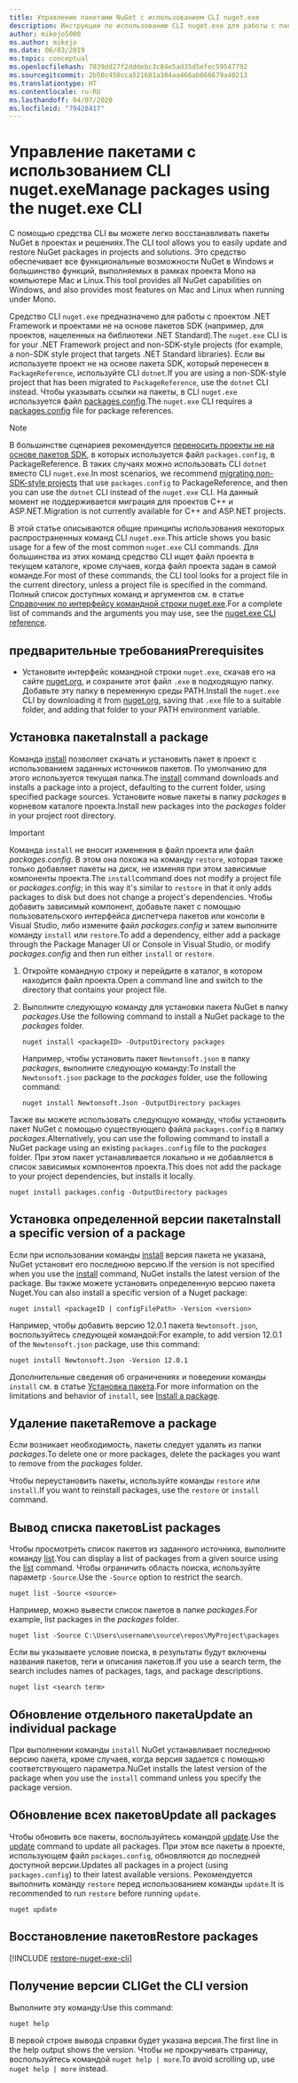```yaml
---
title: Управление пакетами NuGet с использованием CLI nuget.exe
description: Инструкции по использованию CLI nuget.exe для работы с пакетами NuGet.
author: mikejo5000
ms.author: mikejo
ms.date: 06/03/2019
ms.topic: conceptual
ms.openlocfilehash: 7039dd27f2dddebc3c84e5ad35d5efec59547792
ms.sourcegitcommit: 2b50c450cca521681a384aa466ab666679a40213
ms.translationtype: HT
ms.contentlocale: ru-RU
ms.lasthandoff: 04/07/2020
ms.locfileid: "79428417"
---
```

# <a name="manage-packages-using-the-nugetexe-cli"></a><span data-ttu-id="c9daf-103">Управление пакетами с использованием CLI nuget.exe</span><span class="sxs-lookup"><span data-stu-id="c9daf-103">Manage packages using the nuget.exe CLI</span></span>

<span data-ttu-id="c9daf-104">С помощью средства CLI вы можете легко восстанавливать пакеты NuGet в проектах и решениях.</span><span class="sxs-lookup"><span data-stu-id="c9daf-104">The CLI tool allows you to easily update and restore NuGet packages in projects and solutions.</span></span> <span data-ttu-id="c9daf-105">Это средство обеспечивает все функциональные возможности NuGet в Windows и большинство функций, выполняемых в рамках проекта Mono на компьютере Mac и Linux.</span><span class="sxs-lookup"><span data-stu-id="c9daf-105">This tool provides all NuGet capabilities on Windows, and also provides most features on Mac and Linux when running under Mono.</span></span>

<span data-ttu-id="c9daf-106">Средство CLI `nuget.exe` предназначено для работы с проектом .NET Framework и проектами не на основе пакетов SDK (например, для проектов, нацеленных на библиотеки .NET Standard).</span><span class="sxs-lookup"><span data-stu-id="c9daf-106">The `nuget.exe` CLI is for your .NET Framework project and non-SDK-style projects (for example, a non-SDK style project that targets .NET Standard libraries).</span></span> <span data-ttu-id="c9daf-107">Если вы используете проект не на основе пакета SDK, который перенесен в `PackageReference`, используйте CLI `dotnet`.</span><span class="sxs-lookup"><span data-stu-id="c9daf-107">If you are using a non-SDK-style project that has been migrated to `PackageReference`, use the `dotnet` CLI instead.</span></span> <span data-ttu-id="c9daf-108">Чтобы указывать ссылки на пакеты, в CLI `nuget.exe` используется файл [packages.config](../reference/packages-config.md).</span><span class="sxs-lookup"><span data-stu-id="c9daf-108">The `nuget.exe` CLI requires a [packages.config](../reference/packages-config.md) file for package references.</span></span>

> [!NOTE]
> <span data-ttu-id="c9daf-109">В большинстве сценариев рекомендуется [переносить проекты не на основе пакетов SDK](../consume-packages/migrate-packages-config-to-package-reference.md), в которых используется файл `packages.config`, в PackageReference. В таких случаях можно использовать CLI `dotnet` вместо CLI `nuget.exe`.</span><span class="sxs-lookup"><span data-stu-id="c9daf-109">In most scenarios, we recommend [migrating non-SDK-style projects](../consume-packages/migrate-packages-config-to-package-reference.md) that use `packages.config` to PackageReference, and then you can use the `dotnet` CLI instead of the `nuget.exe` CLI.</span></span> <span data-ttu-id="c9daf-110">На данный момент не поддерживается миграция для проектов C++ и ASP.NET.</span><span class="sxs-lookup"><span data-stu-id="c9daf-110">Migration is not currently available for C++ and ASP.NET projects.</span></span>

<span data-ttu-id="c9daf-111">В этой статье описываются общие принципы использования некоторых распространенных команд CLI `nuget.exe`.</span><span class="sxs-lookup"><span data-stu-id="c9daf-111">This article shows you basic usage for a few of the most common `nuget.exe` CLI commands.</span></span> <span data-ttu-id="c9daf-112">Для большинства из этих команд средство CLI ищет файл проекта в текущем каталоге, кроме случаев, когда файл проекта задан в самой команде.</span><span class="sxs-lookup"><span data-stu-id="c9daf-112">For most of these commands, the CLI tool looks for a project file in the current directory, unless a project file is specified in the command.</span></span> <span data-ttu-id="c9daf-113">Полный список доступных команд и аргументов см. в статье [Справочник по интерфейсу командной строки nuget.exe](../reference/nuget-exe-cli-reference.md).</span><span class="sxs-lookup"><span data-stu-id="c9daf-113">For a complete list of commands and the arguments you may use, see the [nuget.exe CLI reference](../reference/nuget-exe-cli-reference.md).</span></span>

## <a name="prerequisites"></a><span data-ttu-id="c9daf-114">предварительные требования</span><span class="sxs-lookup"><span data-stu-id="c9daf-114">Prerequisites</span></span>

- <span data-ttu-id="c9daf-115">Установите интерфейс командной строки `nuget.exe`, скачав его на сайте [nuget.org](https://dist.nuget.org/win-x86-commandline/latest/nuget.exe), и сохраните этот файл `.exe` в подходящую папку. Добавьте эту папку в переменную среды PATH.</span><span class="sxs-lookup"><span data-stu-id="c9daf-115">Install the `nuget.exe` CLI by downloading it from [nuget.org](https://dist.nuget.org/win-x86-commandline/latest/nuget.exe), saving that `.exe` file to a suitable folder, and adding that folder to your PATH environment variable.</span></span>

## <a name="install-a-package"></a><span data-ttu-id="c9daf-116">Установка пакета</span><span class="sxs-lookup"><span data-stu-id="c9daf-116">Install a package</span></span>

<span data-ttu-id="c9daf-117">Команда [install](../reference/cli-reference/cli-ref-install.md) позволяет скачать и установить пакет в проект с использованием заданных источников пакетов. По умолчанию для этого используется текущая папка.</span><span class="sxs-lookup"><span data-stu-id="c9daf-117">The [install](../reference/cli-reference/cli-ref-install.md) command downloads and installs a package into a project, defaulting to the current folder, using specified package sources.</span></span> <span data-ttu-id="c9daf-118">Установите новые пакеты в папку *packages* в корневом каталоге проекта.</span><span class="sxs-lookup"><span data-stu-id="c9daf-118">Install new packages into the *packages* folder in your project root directory.</span></span>

> [!IMPORTANT]
> <span data-ttu-id="c9daf-119">Команда `install` не вносит изменения в файл проекта или файл *packages.config*. В этом она похожа на команду `restore`, которая также только добавляет пакеты на диск, не изменяя при этом зависимые компоненты проекта.</span><span class="sxs-lookup"><span data-stu-id="c9daf-119">The `install`command does not modify a project file or *packages.config*; in this way it's similar to `restore` in that it only adds packages to disk but does not change a project's dependencies.</span></span> <span data-ttu-id="c9daf-120">Чтобы добавить зависимый компонент, добавьте пакет с помощью пользовательского интерфейса диспетчера пакетов или консоли в Visual Studio, либо измените файл *packages.config* и затем выполните команду `install` или `restore`.</span><span class="sxs-lookup"><span data-stu-id="c9daf-120">To add a dependency, either add a package through the Package Manager UI or Console in Visual Studio, or modify *packages.config* and then run either `install` or `restore`.</span></span>

1. <span data-ttu-id="c9daf-121">Откройте командную строку и перейдите в каталог, в котором находится файл проекта.</span><span class="sxs-lookup"><span data-stu-id="c9daf-121">Open a command line and switch to the directory that contains your project file.</span></span>

2. <span data-ttu-id="c9daf-122">Выполните следующую команду для установки пакета NuGet в папку *packages*.</span><span class="sxs-lookup"><span data-stu-id="c9daf-122">Use the following command to install a NuGet package to the *packages* folder.</span></span>

    ```cli
    nuget install <packageID> -OutputDirectory packages
    ```

    <span data-ttu-id="c9daf-123">Например, чтобы установить пакет `Newtonsoft.json` в папку *packages*, выполните следующую команду:</span><span class="sxs-lookup"><span data-stu-id="c9daf-123">To install the `Newtonsoft.json` package to the *packages* folder, use the following command:</span></span>

    ```cli
    nuget install Newtonsoft.Json -OutputDirectory packages
    ```

<span data-ttu-id="c9daf-124">Также вы можете использовать следующую команду, чтобы установить пакет NuGet с помощью существующего файла `packages.config` в папку *packages*.</span><span class="sxs-lookup"><span data-stu-id="c9daf-124">Alternatively, you can use the following command to install a NuGet package using an existing `packages.config` file to the *packages* folder.</span></span> <span data-ttu-id="c9daf-125">При этом пакет устанавливается локально и не добавляется в список зависимых компонентов проекта.</span><span class="sxs-lookup"><span data-stu-id="c9daf-125">This does not add the package to your project dependencies, but installs it locally.</span></span>

```cli
nuget install packages.config -OutputDirectory packages
```

## <a name="install-a-specific-version-of-a-package"></a><span data-ttu-id="c9daf-126">Установка определенной версии пакета</span><span class="sxs-lookup"><span data-stu-id="c9daf-126">Install a specific version of a package</span></span>

<span data-ttu-id="c9daf-127">Если при использовании команды [install](../reference/cli-reference/cli-ref-install.md) версия пакета не указана, NuGet установит его последнюю версию.</span><span class="sxs-lookup"><span data-stu-id="c9daf-127">If the version is not specified when you use the [install](../reference/cli-reference/cli-ref-install.md) command, NuGet installs the latest version of the package.</span></span> <span data-ttu-id="c9daf-128">Вы также можете установить определенную версию пакета Nuget.</span><span class="sxs-lookup"><span data-stu-id="c9daf-128">You can also install a specific version of a Nuget package:</span></span>

```cli
nuget install <packageID | configFilePath> -Version <version>
```

<span data-ttu-id="c9daf-129">Например, чтобы добавить версию 12.0.1 пакета `Newtonsoft.json`, воспользуйтесь следующей командой:</span><span class="sxs-lookup"><span data-stu-id="c9daf-129">For example, to add version 12.0.1 of the `Newtonsoft.json` package, use this command:</span></span>

```cli
nuget install Newtonsoft.Json -Version 12.0.1
```

<span data-ttu-id="c9daf-130">Дополнительные сведения об ограничениях и поведении команды `install` см. в статье [Установка пакета](#install-a-package).</span><span class="sxs-lookup"><span data-stu-id="c9daf-130">For more information on the limitations and behavior of `install`, see [Install a package](#install-a-package).</span></span>

## <a name="remove-a-package"></a><span data-ttu-id="c9daf-131">Удаление пакета</span><span class="sxs-lookup"><span data-stu-id="c9daf-131">Remove a package</span></span>

<span data-ttu-id="c9daf-132">Если возникает необходимость, пакеты следует удалять из папки *packages*.</span><span class="sxs-lookup"><span data-stu-id="c9daf-132">To delete one or more packages, delete the packages you want to remove from the *packages* folder.</span></span>

<span data-ttu-id="c9daf-133">Чтобы переустановить пакеты, используйте команды `restore` или `install`.</span><span class="sxs-lookup"><span data-stu-id="c9daf-133">If you want to reinstall packages, use the `restore` or `install` command.</span></span>

## <a name="list-packages"></a><span data-ttu-id="c9daf-134">Вывод списка пакетов</span><span class="sxs-lookup"><span data-stu-id="c9daf-134">List packages</span></span>

<span data-ttu-id="c9daf-135">Чтобы просмотреть список пакетов из заданного источника, выполните команду [list](../reference/cli-reference/cli-ref-list.md).</span><span class="sxs-lookup"><span data-stu-id="c9daf-135">You can display a list of packages from a given source using the [list](../reference/cli-reference/cli-ref-list.md) command.</span></span> <span data-ttu-id="c9daf-136">Чтобы ограничить область поиска, используйте параметр `-Source`.</span><span class="sxs-lookup"><span data-stu-id="c9daf-136">Use the `-Source` option to restrict the search.</span></span>

```cli
nuget list -Source <source>
```

<span data-ttu-id="c9daf-137">Например, можно вывести список пакетов в папке *packages*.</span><span class="sxs-lookup"><span data-stu-id="c9daf-137">For example, list packages in the *packages* folder.</span></span>

```cli
nuget list -Source C:\Users\username\source\repos\MyProject\packages
```

<span data-ttu-id="c9daf-138">Если вы указываете условие поиска, в результаты будут включены названия пакетов, теги и описания пакетов.</span><span class="sxs-lookup"><span data-stu-id="c9daf-138">If you use a search term, the search includes names of packages, tags, and package descriptions.</span></span>

```cli
nuget list <search term>
```

## <a name="update-an-individual-package"></a><span data-ttu-id="c9daf-139">Обновление отдельного пакета</span><span class="sxs-lookup"><span data-stu-id="c9daf-139">Update an individual package</span></span>

<span data-ttu-id="c9daf-140">При выполнении команды `install` NuGet устанавливает последнюю версию пакета, кроме случаев, когда версия задается с помощью соответствующего параметра.</span><span class="sxs-lookup"><span data-stu-id="c9daf-140">NuGet installs the latest version of the package when you use the `install` command unless you specify the package version.</span></span>

## <a name="update-all-packages"></a><span data-ttu-id="c9daf-141">Обновление всех пакетов</span><span class="sxs-lookup"><span data-stu-id="c9daf-141">Update all packages</span></span>

<span data-ttu-id="c9daf-142">Чтобы обновить все пакеты, воспользуйтесь командой [update](../reference/cli-reference/cli-ref-update.md).</span><span class="sxs-lookup"><span data-stu-id="c9daf-142">Use the [update](../reference/cli-reference/cli-ref-update.md) command to update all packages.</span></span> <span data-ttu-id="c9daf-143">При этом все пакеты в проекте, использующем файл `packages.config`, обновляются до последней доступной версии.</span><span class="sxs-lookup"><span data-stu-id="c9daf-143">Updates all packages in a project (using `packages.config`) to their latest available versions.</span></span> <span data-ttu-id="c9daf-144">Рекомендуется выполнить команду `restore` перед использованием команды `update`.</span><span class="sxs-lookup"><span data-stu-id="c9daf-144">It is recommended to run `restore` before running `update`.</span></span>

```cli
nuget update
```

## <a name="restore-packages"></a><span data-ttu-id="c9daf-145">Восстановление пакетов</span><span class="sxs-lookup"><span data-stu-id="c9daf-145">Restore packages</span></span>

[!INCLUDE [restore-nuget-exe-cli](includes/restore-nuget-exe-cli.md)]

## <a name="get-the-cli-version"></a><span data-ttu-id="c9daf-146">Получение версии CLI</span><span class="sxs-lookup"><span data-stu-id="c9daf-146">Get the CLI version</span></span>

<span data-ttu-id="c9daf-147">Выполните эту команду:</span><span class="sxs-lookup"><span data-stu-id="c9daf-147">Use this command:</span></span>

```cli
nuget help
```

<span data-ttu-id="c9daf-148">В первой строке вывода справки будет указана версия.</span><span class="sxs-lookup"><span data-stu-id="c9daf-148">The first line in the help output shows the version.</span></span> <span data-ttu-id="c9daf-149">Чтобы не прокручивать страницу, воспользуйтесь командой `nuget help | more`.</span><span class="sxs-lookup"><span data-stu-id="c9daf-149">To avoid scrolling up, use `nuget help | more` instead.</span></span>